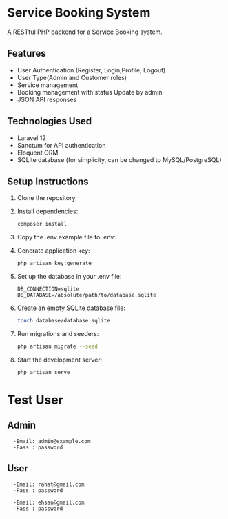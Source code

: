 # Service Booking System

A RESTful PHP backend for a Service Booking system.

## Features

- User Authentication (Register, Login,Profile, Logout)
- User Type(Admin and Customer roles)
- Service management
- Booking management with status Update by admin
- JSON API responses

## Technologies Used

- Laravel 12
- Sanctum for API authentication
- Eloquent ORM
- SQLite database (for simplicity, can be changed to MySQL/PostgreSQL)

## Setup Instructions

1. Clone the repository
2. Install dependencies:
   ```bash
   composer install
   ```
3. Copy the .env.example file to .env:
   
4. Generate application key:
   ```bash
   php artisan key:generate
   ```
5. Set up the database in your .env file:
   ```
   DB_CONNECTION=sqlite
   DB_DATABASE=/absolute/path/to/database.sqlite
   ```
6. Create an empty SQLite database file:
   ```bash
   touch database/database.sqlite
   ```
7. Run migrations and seeders:
   ```bash
   php artisan migrate --seed
   ```
8. Start the development server:
   ```bash
   php artisan serve
   ```

# Test User
   ## Admin
      -Email: admin@example.com
      -Pass : password
   ## User
      -Email: rahat@gmail.com
      -Pass : password

      -Email: ehsan@gmail.com
      -Pass : password

